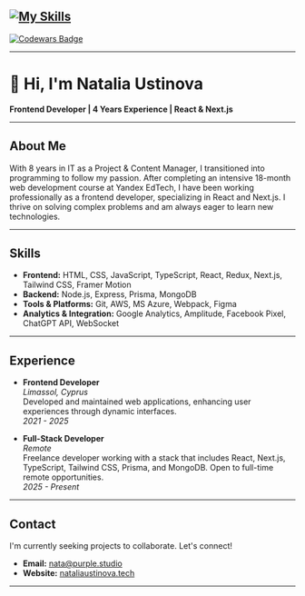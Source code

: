 [![My Skills](https://skillicons.dev/icons?i=js,ts,react,tailwind,nextjs,regex,aws,azure,figma,prisma,mongodb,firebase,netlify,docker,vim)](https://skillicons.dev)
---
<a href="https://www.codewars.com/users/NataliaUstinova">
  <img src="https://www.codewars.com/users/NataliaUstinova/badges/large" alt="Codewars Badge" />
</a>

---

# 👋 Hi, I'm Natalia Ustinova

**Frontend Developer | 4 Years Experience | React & Next.js**

---

## About Me

With 8 years in IT as a Project & Content Manager, I transitioned into programming to follow my passion. After completing an intensive 18-month web development course at Yandex EdTech, I have been working professionally as a frontend developer, specializing in React and Next.js. I thrive on solving complex problems and am always eager to learn new technologies.

---

## Skills

- **Frontend:** HTML, CSS, JavaScript, TypeScript, React, Redux, Next.js, Tailwind CSS, Framer Motion
- **Backend:** Node.js, Express, Prisma, MongoDB
- **Tools & Platforms:** Git, AWS, MS Azure, Webpack, Figma
- **Analytics & Integration:** Google Analytics, Amplitude, Facebook Pixel, ChatGPT API, WebSocket

---

## Experience

- **Frontend Developer**  
  *Limassol, Cyprus*  
  Developed and maintained web applications, enhancing user experiences through dynamic interfaces.  
  *2021 - 2025*

- **Full-Stack Developer**  
  *Remote*  
  Freelance developer working with a stack that includes React, Next.js, TypeScript, Tailwind CSS, Prisma, and MongoDB. Open to full-time remote opportunities.  
  *2025 - Present*

---

## Contact

I'm currently seeking projects to collaborate. Let's connect!

- **Email:** [nata@purple.studio](mailto:nata@purple.studio)
- **Website:** [nataliaustinova.tech](https://nataliaustinova.tech/)

---
